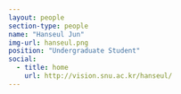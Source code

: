 ```yaml
---
layout: people
section-type: people
name: "Hanseul Jun"
img-url: hanseul.png
position: "Undergraduate Student"
social:
  - title: home
    url: http://vision.snu.ac.kr/hanseul/
---
```

